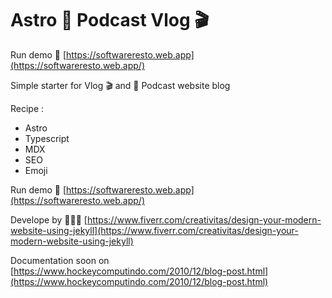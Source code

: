 # Astro 🎤 Podcast Vlog 🎬

Run demo 🚀 [https://softwareresto.web.app](https://softwareresto.web.app/)

Simple starter for Vlog 🎬 and 🎤 Podcast website blog

Recipe :

- Astro
- Typescript
- MDX
- SEO
- Emoji

Run demo 🚀 [https://softwareresto.web.app](https://softwareresto.web.app/)

Develope by 👩🏻‍🚀 [https://www.fiverr.com/creativitas/design-your-modern-website-using-jekyll](https://www.fiverr.com/creativitas/design-your-modern-website-using-jekyll)

Documentation soon on [https://www.hockeycomputindo.com/2010/12/blog-post.html](https://www.hockeycomputindo.com/2010/12/blog-post.html)
